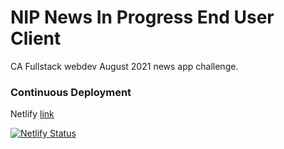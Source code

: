 # NIP News In Progress End User Client

CA Fullstack webdev August 2021 news app challenge.

### Continuous Deployment

Netlify [link](https://newsinprogress.netlify.app/)

[![Netlify Status](https://api.netlify.com/api/v1/badges/af2d231d-1ade-4ebe-ab6e-e8fd4dbcf2d5/deploy-status)](https://app.netlify.com/sites/newsinprogress/deploys)
